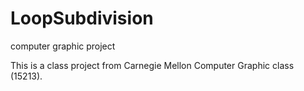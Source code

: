 LoopSubdivision
===============

computer graphic project


This is a class project from Carnegie Mellon Computer Graphic class (15213).
